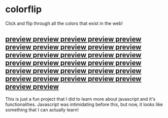 # colorflip
Click and flip through all the colors that exist in the web!

## <a href="https://aakarsh.me/colorflip" target="_blank">preview preview preview preview preview preview preview preview preview preview preview preview preview preview preview preview preview preview preview preview preview preview preview preview preview preview preview preview preview preview preview preview</a>

This is just a fun project that I did to learn more about javascript and it's functionalities. Javascript was intimidating before this, but now, it looks like something that I can actually learn!
